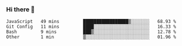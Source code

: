 ### Hi there 👋

<!--START_SECTION:waka-->
```text
JavaScript   49 mins         █████████████████▒░░░░░░░   68.93 % 
Git Config   11 mins         ████░░░░░░░░░░░░░░░░░░░░░   16.33 % 
Bash         9 mins          ███▒░░░░░░░░░░░░░░░░░░░░░   12.78 % 
Other        1 min           ▒░░░░░░░░░░░░░░░░░░░░░░░░   01.96 % 
```
<!--END_SECTION:waka-->

<!--
**arlenxuzj/arlenxuzj** is a ✨ _special_ ✨ repository because its `README.md` (this file) appears on your GitHub profile.

Here are some ideas to get you started:

- 🔭 I’m currently working on ...
- 🌱 I’m currently learning ...
- 👯 I’m looking to collaborate on ...
- 🤔 I’m looking for help with ...
- 💬 Ask me about ...
- 📫 How to reach me: ...
- 😄 Pronouns: ...
- ⚡ Fun fact: ...
-->
